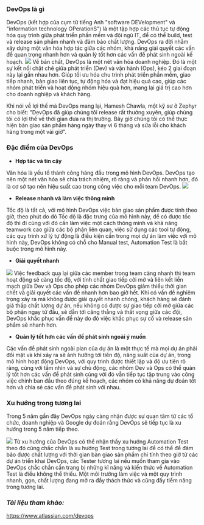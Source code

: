 ### DevOps là gì

DevOps (kết hợp của cụm từ tiếng Anh "software DEVelopment" và "information technology OPerationS") là một tập hợp các thủ tục tự động hóa quy trình giữa phát triển phần mềm và đội ngũ IT, để có thể build, test và release sản phẩm nhanh và đảm bảo chất lượng. DevOps ra đời nhằm xây dựng một văn hóa hợp tác giữa các nhóm, khả năng giải quyết các vấn đề quan trọng nhanh hơn và quản lý tốt hơn các vấn đề phát sinh ngoài kế hoạch.
![](https://images.viblo.asia/d09ae82f-778b-4e55-a50c-ef9f15dcaeb2.jpg)
Về bản chất, DevOps là một nét văn hóa doanh nghiệp. Đó là một sự kết nối chặt chẽ giữa phát triển (Dev) và vận hành (Ops), kéo 2 giai đoạn này lại gần nhau hơn. Giúp tối ưu hóa chu trình phát triển phần mềm, giao tiếp nhanh, bàn giao liên tục, tự động hóa và đạt hiệu quả cao, giúp các nhóm phát triển và hoạt động nhóm hiệu quả hơn, mang lại giá trị cao hơn cho doanh nghiệp và khách hàng.

Khi nói về lợi thế mà DevOps mang lại, Hamesh Chawla, một kỹ sư ở Zephyr cho biết: "DevOps đã giúp chúng tôi release rất thường xuyên, giúp chúng tôi có lợi thế về thời gian đưa ra thị trường. Bây giờ chúng tôi có thể thực hiện bàn giao sản phẩm hàng ngày thay vì 6 tháng và sửa lỗi cho khách hàng trong một vài giờ".

### Đặc điểm của DevOps
* **Hợp tác và tin cậy**

Văn hóa là yếu tố thành công hàng đầu trong mô hình  DevOps. DevOps tạo nên một nét văn hóa sẻ chia trách nhiệm, rõ ràng và phản hồi nhanh hơn, đó  là cơ sở tạo nên hiệu suất cao trong công việc cho mỗi team DevOps. 
![](https://images.viblo.asia/077e33ea-636b-4be2-b77f-2effcecda9a3.jpg)
* **Release nhanh và làm việc thông minh**

Tốc độ là tất cả, với mô hình DevOps việc bàn giao sản phẩm được tính theo giờ, theo phút do đó Tốc độ là đặc trưng của mô hình này, để có được tốc độ thì đi cùng với đó cần làm việc một cách thông minh và khả năng teamwork cao giữa các bộ phận liên quan, việc sử dụng các tool tự động, các quy trình xử lý tự động là điều kiện cần trong mọi dự án làm việc với mô hình này, DevOps không có chỗ cho Manual test, Automation Test là bắt buộc trong mô hình này. 

* **Giải quyết nhanh**

![](https://images.viblo.asia/e13d63fc-b7e5-462b-a7f7-d631ed02de06.png)
Việc feedback qua lại giữa các member trong team càng nhanh thì team hoạt động sẽ càng tốc độ, với tính chất giao tiếp cởi mở và liên kết liền mạch giữa Dev và Ops cho phép các nhóm DevOps giảm thiểu thời gian chết và giải quyết các vấn đề nhanh hơn bao giờ hết. Khi có vấn đề nghiêm trọng xảy ra mà không được giải quyết nhanh chóng, khách hàng sẽ đánh giá thấp chất lượng dự án, nếu không có được sự giao tiếp cởi mở giữa các bộ phận ngay từ đầu, sẽ dẫn tới căng thẳng và thất vọng giữa các đội, DevOps khắc phục vấn đề này do đó việc khắc phục sự cố và release sản phẩm sẽ nhanh hơn.

* **Quản lý tốt hơn các vấn đề phát sinh ngoài ý muốn**

Các vấn đề phát sinh ngoài plan của dự án là một thực tế mà mọi dự án phải đối mặt và khi xảy ra sẽ ảnh hưởng tới tiến độ, năng suất của dự án, trong mô hình hoạt động DevOps, với quy trình được thiết lập và độ ưu tiên rõ ràng, cùng với tầm nhìn và sự chủ động, các nhóm Dev và Ops có thể quản lý tốt hơn các vấn đề phát sinh cùng vời đó vẫn tiếp tục tập trung vào công việc chính ban đầu theo đúng kế hoạch, các nhóm có khả năng dự đoán tốt hơn và chia sẻ các vấn đề phát sinh với nhau.

### Xu hướng trong tương lai
Trong 5 năm gần đây DevOps ngày càng nhận được sự quan tâm từ các tổ chức, doanh nghiệp và Google dự đoán rằng DevOps sẽ tiếp tục là xu hướng trong 5 năm tiếp theo.  

![](https://images.viblo.asia/987a396e-bc46-4eff-a680-7da80b3da833.png)
Từ xu hướng của DevOps có thể nhận thấy xu hướng Automation Test theo đó cũng chắc chắn là xu hướng Test trong tương lai để có thể để đảm bảo được chất lượng với thời gian bàn giao sản phẩm chỉ tính theo giờ từ các dự án triển khai DevOps, các Tester tương lai nếu muốn tham gia vào DevOps chắc chắn cần trang bị những kĩ năng và kiến thức về Automation Test là điều không thể thiếu. Một môi trường làm việc và một quy trình nhanh, gọn, chất lượng đang mở ra đầy thách thức và cũng đầy tiềm năng trong tương lai.

### ***Tài liệu tham khảo:***
https://www.atlassian.com/devops